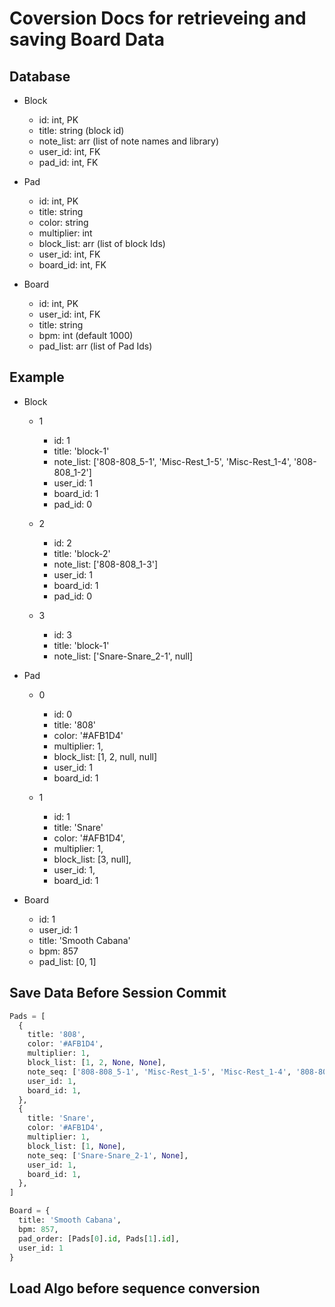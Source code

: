 # Coversion Docs for retrieveing and saving Board Data

## Database

* Block
  * id: int, PK
  * title: string (block id)
  * note_list: arr (list of note names and library)
  * user_id: int, FK
  * pad_id: int, FK
  
* Pad
  * id: int, PK
  * title: string
  * color: string
  * multiplier: int
  * block_list: arr (list of block Ids)
  * user_id: int, FK
  * board_id: int, FK

* Board
  * id: int, PK
  * user_id: int, FK
  * title: string
  * bpm: int (default 1000)
  * pad_list: arr (list of Pad Ids)

## Example

* Block
  * 1
    * id: 1
    * title: 'block-1'
    * note_list: ['808-808_5-1', 'Misc-Rest_1-5', 'Misc-Rest_1-4', '808-808_1-2']
    * user_id: 1
    * board_id: 1
    * pad_id: 0
  
  * 2
    * id: 2
    * title: 'block-2'
    * note_list: ['808-808_1-3']
    * user_id: 1
    * board_id: 1
    * pad_id: 0
  
  * 3
    * id: 3
    * title: 'block-1'
    * note_list: ['Snare-Snare_2-1', null]
  
* Pad
  * 0
    * id: 0
    * title: '808'
    * color: '#AFB1D4'
    * multiplier: 1,
    * block_list: [1, 2, null, null]
    * user_id: 1
    * board_id: 1
  
  * 1
    * id: 1
    * title: 'Snare'
    * color: '#AFB1D4',
    * multiplier: 1,
    * block_list: [3, null],
    * user_id: 1,
    * board_id: 1

* Board
  * id: 1
  * user_id: 1
  * title: 'Smooth Cabana'
  * bpm: 857
  * pad_list: [0, 1]

## Save Data Before Session Commit

```python
Pads = [
  {
    title: '808',
    color: '#AFB1D4',
    multiplier: 1,
    block_list: [1, 2, None, None],
    note_seq: ['808-808_5-1', 'Misc-Rest_1-5', 'Misc-Rest_1-4', '808-808_1-2', None, '808-808_1-3', None],
    user_id: 1,
    board_id: 1,
  },
  {
    title: 'Snare',
    color: '#AFB1D4',
    multiplier: 1,
    block_list: [1, None],
    note_seq: ['Snare-Snare_2-1', None],
    user_id: 1,
    board_id: 1,
  },
]

Board = {
  title: 'Smooth Cabana',
  bpm: 857,
  pad_order: [Pads[0].id, Pads[1].id],
  user_id: 1
}
```

## Load Algo before sequence conversion

```python

```
